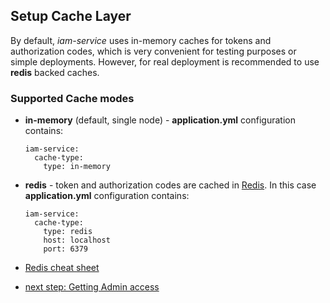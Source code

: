## Setup Cache Layer
By default, *iam-service* uses in-memory caches for tokens and authorization codes, which is very convenient for testing purposes or simple deployments.
However, for real deployment is recommended to use __redis__ backed caches.

### Supported Cache modes
* __in-memory__ (default, single node) - __application.yml__ configuration contains:
  ```
  iam-service:
    cache-type:
      type: in-memory
  ``` 
* __redis__ - token and authorization codes are cached in [Redis](https://redis.io/).
  In this case __application.yml__ configuration contains: 
  ```
  iam-service:
    cache-type:
      type: redis
      host: localhost
      port: 6379
  ``` 

* [Redis cheat sheet](Redis-cheat-sheet.md)
* [next step: Getting Admin access](02a-get-admin-access-token.md)